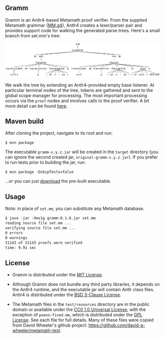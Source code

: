## Gramm

Gramm is an Antlr4-based Metamath proof verifier. From the supplied Metamath
grammar ([MM.g4]), Antlr4 creates a lexer/parser pair and provides support code
for walking the generated parse trees. Here's a small branch from set.mm's
tree:  

![a small branch of set.mm][setbranch]

We walk the tree by extending an Antlr4-provided empty base listener. At
particular terminal nodes of the tree, tokens are gathered and sent to the
global scope manager for processing. The most important processing occurs via
the `proof` nodes and involves calls to the proof verifier. A bit more detail
can be found [here][javadocs].

## Maven build

After cloning the project, navigate to its root and run:
```console
$ mvn package
```
The executable `gramm-x.y.z.jar` will be created in the `target` directory
(you can ignore the second created jar, `original-gramm-x.y.z.jar`). If you
prefer to run tests prior to building the jar, run:
```console
$ mvn package -DskipTests=false
```

...or you can just [download][grammjar] the pre-built executable.

## Usage

Note: in place of `set.mm`, you can substitute any Metamath database.
```console
$ java -jar -Xmx1g gramm-0.1.6.jar set.mm
reading source file set.mm ...
verifying source file set.mm ...
0 errors
0 warnings
31143 of 31143 proofs were verified
time: 9.91 sec
```

## License

* Gramm is distributed under the [MIT License].

* Although Gramm does not bundle any third party libraries, it depends on the
  Antlr4 runtime, and the executable jar will contain Antlr class files. Antlr4
  is distributed under the [BSD 3-Clause License].

* The Metamath files in the `test/resources` directory are in the public domain
  or available under the [CC0 1.0 Universal License], with the exception of
  `peano-fixed.mm`, which is distributed under the [GPL License]. See each file
  for full details. Many of these files were copied from David Wheeler's github
  project: <https://github.com/david-a-wheeler/metamath-test>.

[MM.g4]: ./src/main/antlr4/naipmoro/gramm/MM.g4
[setbranch]: docs/naipmoro/gramm/doc-files/setbranch.png
[javadocs]: https://naipmoro.github.io/gramm/
[grammjar]: https://github.com/naipmoro/gramm/releases/download/v0.1.6/gramm-0.1.6.jar
[MIT License]: ./LICENSE
[BSD 3-Clause License]: https://github.com/antlr/antlr4/blob/master/LICENSE.txt
[CC0 1.0 Universal License]: https://creativecommons.org/publicdomain/zero/1.0/legalcode
[GPL License]: https://opensource.org/licenses/gpl-license
